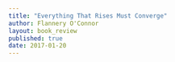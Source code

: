 ```yaml
---
title: "Everything That Rises Must Converge"
author: Flannery O'Connor
layout: book_review
published: true
date: 2017-01-20
---
```


